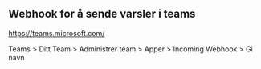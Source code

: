 ## Webhook for å sende varsler i teams


https://teams.microsoft.com/

Teams > Ditt Team > Administrer team > Apper > Incoming Webhook > Gi navn